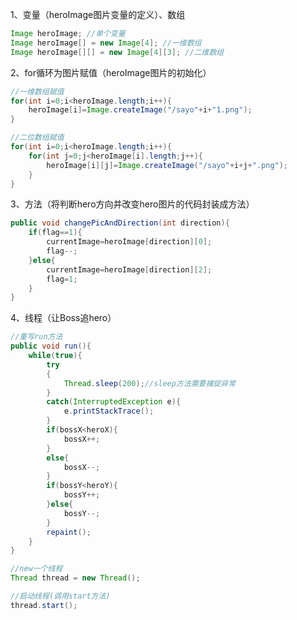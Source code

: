1、变量（heroImage图片变量的定义）、数组

```java
Image heroImage; //单个变量
Image heroImage[] = new Image[4]; //一维数组
Image heroImage[][] = new Image[4][3]; //二维数组
```

2、for循环为图片赋值（heroImage图片的初始化）

```java
//一维数组赋值
for(int i=0;i<heroImage.length;i++){
	heroImage[i]=Image.createImage("/sayo"+i+"1.png");			
}

//二位数组赋值
for(int i=0;i<heroImage.length;i++){
	for(int j=0;j<heroImage[i].length;j++){
		heroImage[i][j]=Image.createImage("/sayo"+i+j+".png");	
	}
}
```

3、方法（将判断hero方向并改变hero图片的代码封装成方法）

```java
public void changePicAndDirection(int direction){
	if(flag==1){
		currentImage=heroImage[direction][0];
		flag--;
	}else{
		currentImage=heroImage[direction][2];
		flag=1;
	}
}
```

4、线程（让Boss追hero）
```java
//重写run方法
public void run(){
	while(true){
		try
		{
			Thread.sleep(200);//sleep方法需要捕捉异常
		}
		catch(InterruptedException e){
			e.printStackTrace();
		}
		if(bossX<heroX){
			bossX++;
		}
		else{
			bossX--;
		}
		if(bossY<heroY){
			bossY++;
		}else{
			bossY--;
		}
		repaint();
	}
}

//new一个线程
Thread thread = new Thread();

//启动线程(调用start方法)
thread.start();
```

